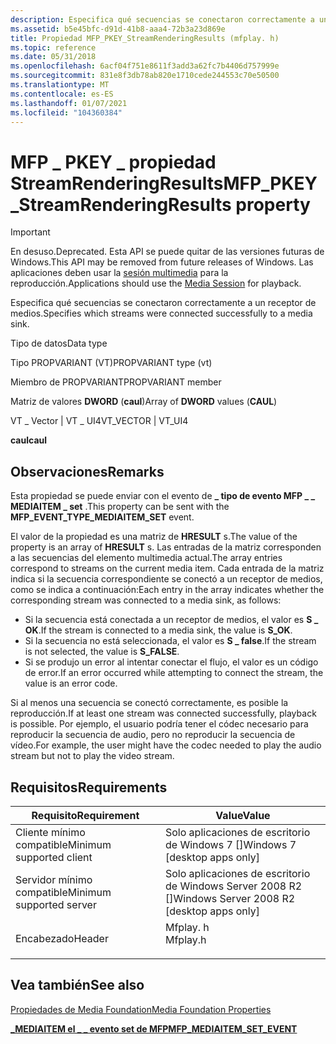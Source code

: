 ```yaml
---
description: Especifica qué secuencias se conectaron correctamente a un receptor de medios.
ms.assetid: b5e45bfc-d91d-41b8-aaa4-72b3a23d869e
title: Propiedad MFP_PKEY_StreamRenderingResults (mfplay. h)
ms.topic: reference
ms.date: 05/31/2018
ms.openlocfilehash: 6acf04f751e8611f3add3a62fc7b4406d757999e
ms.sourcegitcommit: 831e8f3db78ab820e1710cede244553c70e50500
ms.translationtype: MT
ms.contentlocale: es-ES
ms.lasthandoff: 01/07/2021
ms.locfileid: "104360384"
---
```

# <a name="mfp_pkey_streamrenderingresults-property"></a><span data-ttu-id="35177-103">MFP \_ PKEY \_ propiedad StreamRenderingResults</span><span class="sxs-lookup"><span data-stu-id="35177-103">MFP\_PKEY\_StreamRenderingResults property</span></span>

> [!IMPORTANT]
> <span data-ttu-id="35177-104">En desuso.</span><span class="sxs-lookup"><span data-stu-id="35177-104">Deprecated.</span></span> <span data-ttu-id="35177-105">Esta API se puede quitar de las versiones futuras de Windows.</span><span class="sxs-lookup"><span data-stu-id="35177-105">This API may be removed from future releases of Windows.</span></span> <span data-ttu-id="35177-106">Las aplicaciones deben usar la [sesión multimedia](media-session.md) para la reproducción.</span><span class="sxs-lookup"><span data-stu-id="35177-106">Applications should use the [Media Session](media-session.md) for playback.</span></span>

 

<span data-ttu-id="35177-107">Especifica qué secuencias se conectaron correctamente a un receptor de medios.</span><span class="sxs-lookup"><span data-stu-id="35177-107">Specifies which streams were connected successfully to a media sink.</span></span>



<span data-ttu-id="35177-108">Tipo de datos</span><span class="sxs-lookup"><span data-stu-id="35177-108">Data type</span></span>

<span data-ttu-id="35177-109">Tipo PROPVARIANT (VT)</span><span class="sxs-lookup"><span data-stu-id="35177-109">PROPVARIANT type (vt)</span></span>

<span data-ttu-id="35177-110">Miembro de PROPVARIANT</span><span class="sxs-lookup"><span data-stu-id="35177-110">PROPVARIANT member</span></span>

<span data-ttu-id="35177-111">Matriz de valores **DWORD** (**caul**)</span><span class="sxs-lookup"><span data-stu-id="35177-111">Array of **DWORD** values (**CAUL**)</span></span>

<span data-ttu-id="35177-112">VT \_ Vector \| VT \_ UI4</span><span class="sxs-lookup"><span data-stu-id="35177-112">VT\_VECTOR \| VT\_UI4</span></span>

<span data-ttu-id="35177-113">**caul**</span><span class="sxs-lookup"><span data-stu-id="35177-113">**caul**</span></span>



## <a name="remarks"></a><span data-ttu-id="35177-114">Observaciones</span><span class="sxs-lookup"><span data-stu-id="35177-114">Remarks</span></span>

<span data-ttu-id="35177-115">Esta propiedad se puede enviar con el evento de **\_ tipo de evento MFP \_ \_ MEDIAITEM \_ set** .</span><span class="sxs-lookup"><span data-stu-id="35177-115">This property can be sent with the **MFP\_EVENT\_TYPE\_MEDIAITEM\_SET** event.</span></span>

<span data-ttu-id="35177-116">El valor de la propiedad es una matriz de **HRESULT** s.</span><span class="sxs-lookup"><span data-stu-id="35177-116">The value of the property is an array of **HRESULT** s.</span></span> <span data-ttu-id="35177-117">Las entradas de la matriz corresponden a las secuencias del elemento multimedia actual.</span><span class="sxs-lookup"><span data-stu-id="35177-117">The array entries correspond to streams on the current media item.</span></span> <span data-ttu-id="35177-118">Cada entrada de la matriz indica si la secuencia correspondiente se conectó a un receptor de medios, como se indica a continuación:</span><span class="sxs-lookup"><span data-stu-id="35177-118">Each entry in the array indicates whether the corresponding stream was connected to a media sink, as follows:</span></span>

-   <span data-ttu-id="35177-119">Si la secuencia está conectada a un receptor de medios, el valor es **S \_ OK**.</span><span class="sxs-lookup"><span data-stu-id="35177-119">If the stream is connected to a media sink, the value is **S\_OK**.</span></span>
-   <span data-ttu-id="35177-120">Si la secuencia no está seleccionada, el valor es **S \_ false**.</span><span class="sxs-lookup"><span data-stu-id="35177-120">If the stream is not selected, the value is **S\_FALSE**.</span></span>
-   <span data-ttu-id="35177-121">Si se produjo un error al intentar conectar el flujo, el valor es un código de error.</span><span class="sxs-lookup"><span data-stu-id="35177-121">If an error occurred while attempting to connect the stream, the value is an error code.</span></span>

<span data-ttu-id="35177-122">Si al menos una secuencia se conectó correctamente, es posible la reproducción.</span><span class="sxs-lookup"><span data-stu-id="35177-122">If at least one stream was connected successfully, playback is possible.</span></span> <span data-ttu-id="35177-123">Por ejemplo, el usuario podría tener el códec necesario para reproducir la secuencia de audio, pero no reproducir la secuencia de vídeo.</span><span class="sxs-lookup"><span data-stu-id="35177-123">For example, the user might have the codec needed to play the audio stream but not to play the video stream.</span></span>

## <a name="requirements"></a><span data-ttu-id="35177-124">Requisitos</span><span class="sxs-lookup"><span data-stu-id="35177-124">Requirements</span></span>



| <span data-ttu-id="35177-125">Requisito</span><span class="sxs-lookup"><span data-stu-id="35177-125">Requirement</span></span> | <span data-ttu-id="35177-126">Value</span><span class="sxs-lookup"><span data-stu-id="35177-126">Value</span></span> |
|-------------------------------------|-------------------------------------------------------------------------------------|
| <span data-ttu-id="35177-127">Cliente mínimo compatible</span><span class="sxs-lookup"><span data-stu-id="35177-127">Minimum supported client</span></span><br/> | <span data-ttu-id="35177-128">Solo aplicaciones de escritorio de Windows 7 \[\]</span><span class="sxs-lookup"><span data-stu-id="35177-128">Windows 7 \[desktop apps only\]</span></span><br/>                                          |
| <span data-ttu-id="35177-129">Servidor mínimo compatible</span><span class="sxs-lookup"><span data-stu-id="35177-129">Minimum supported server</span></span><br/> | <span data-ttu-id="35177-130">Solo aplicaciones de escritorio de Windows Server 2008 R2 \[\]</span><span class="sxs-lookup"><span data-stu-id="35177-130">Windows Server 2008 R2 \[desktop apps only\]</span></span><br/>                             |
| <span data-ttu-id="35177-131">Encabezado</span><span class="sxs-lookup"><span data-stu-id="35177-131">Header</span></span><br/>                   | <dl> <span data-ttu-id="35177-132"><dt>Mfplay. h</dt></span><span class="sxs-lookup"><span data-stu-id="35177-132"><dt>Mfplay.h</dt></span></span> </dl> |



## <a name="see-also"></a><span data-ttu-id="35177-133">Vea también</span><span class="sxs-lookup"><span data-stu-id="35177-133">See also</span></span>

<dl> <dt>

[<span data-ttu-id="35177-134">Propiedades de Media Foundation</span><span class="sxs-lookup"><span data-stu-id="35177-134">Media Foundation Properties</span></span>](media-foundation-properties.md)
</dt> <dt>

[<span data-ttu-id="35177-135">**\_MEDIAITEM el \_ \_ evento set de MFP**</span><span class="sxs-lookup"><span data-stu-id="35177-135">**MFP\_MEDIAITEM\_SET\_EVENT**</span></span>](/windows/desktop/api/mfplay/ns-mfplay-mfp_mediaitem_set_event)
</dt> </dl>

 

 





